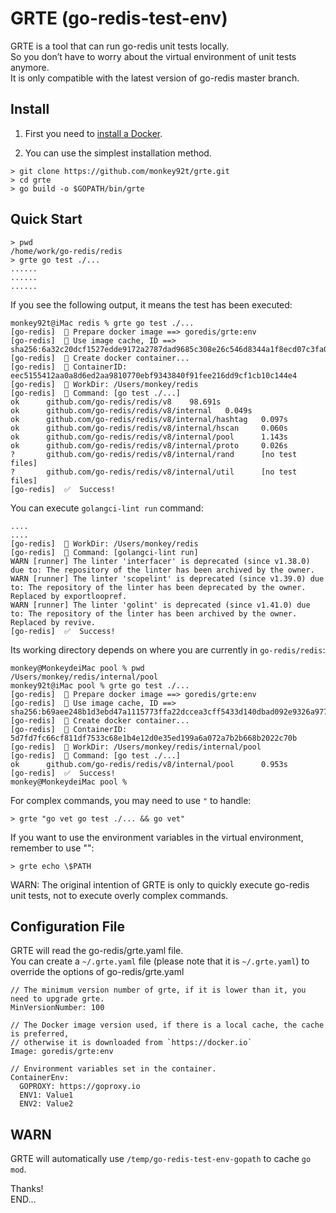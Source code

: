# GRTE (go-redis-test-env)

GRTE is a tool that can run go-redis unit tests locally.  
So you don’t have to worry about the virtual environment of unit tests anymore.  
It is only compatible with the latest version of go-redis master branch.  

## Install

1. First you need to [install a Docker](https://docs.docker.com/get-docker).  

2. You can use the simplest installation method.  
```
> git clone https://github.com/monkey92t/grte.git
> cd grte
> go build -o $GOPATH/bin/grte
```

## Quick Start

```
> pwd
/home/work/go-redis/redis
> grte go test ./...
......
......
......
```

If you see the following output, it means the test has been executed:  
```
monkey92t@iMac redis % grte go test ./...
[go-redis]  🐳 Prepare docker image ==> goredis/grte:env
[go-redis]  🐳 Use image cache, ID ==> sha256:6a32c20dcf1527edde9172a2787dad9685c308e26c546d8344a1f8ecd07c3fa0
[go-redis]  🐳 Create docker container...
[go-redis]  🐳 ContainerID: eec5155412aa0a8d6ed2aa9810770ebf9343840f91fee216dd9cf1cb10c144e4
[go-redis]  🐳 WorkDir: /Users/monkey/redis
[go-redis]  🐳 Command: [go test ./...]
ok      github.com/go-redis/redis/v8    98.691s
ok      github.com/go-redis/redis/v8/internal   0.049s
ok      github.com/go-redis/redis/v8/internal/hashtag   0.097s
ok      github.com/go-redis/redis/v8/internal/hscan     0.060s
ok      github.com/go-redis/redis/v8/internal/pool      1.143s
ok      github.com/go-redis/redis/v8/internal/proto     0.026s
?       github.com/go-redis/redis/v8/internal/rand      [no test files]
?       github.com/go-redis/redis/v8/internal/util      [no test files]
[go-redis]  ✅  Success!
```

You can execute `golangci-lint run` command:  

```
....
....
[go-redis]  🐳 WorkDir: /Users/monkey/redis
[go-redis]  🐳 Command: [golangci-lint run]
WARN [runner] The linter 'interfacer' is deprecated (since v1.38.0) due to: The repository of the linter has been archived by the owner.  
WARN [runner] The linter 'scopelint' is deprecated (since v1.39.0) due to: The repository of the linter has been deprecated by the owner.  Replaced by exportloopref. 
WARN [runner] The linter 'golint' is deprecated (since v1.41.0) due to: The repository of the linter has been archived by the owner.  Replaced by revive. 
[go-redis]  ✅  Success!
```

Its working directory depends on where you are currently in `go-redis/redis`:  
```
monkey@MonkeydeiMac pool % pwd
/Users/monkey/redis/internal/pool
monkey92t@iMac pool % grte go test ./...
[go-redis]  🐳 Prepare docker image ==> goredis/grte:env
[go-redis]  🐳 Use image cache, ID ==> sha256:b69aee248b1d3ebd47a1115773ffa22dccea3cff5433d140dbad092e9326a977
[go-redis]  🐳 Create docker container...
[go-redis]  🐳 ContainerID: 5d7fd7fc66cf811df7533c68e1b4e12d0e35ed199a6a072a7b2b668b2022c70b
[go-redis]  🐳 WorkDir: /Users/monkey/redis/internal/pool
[go-redis]  🐳 Command: [go test ./...]
ok      github.com/go-redis/redis/v8/internal/pool      0.953s
[go-redis]  ✅  Success!
monkey@MonkeydeiMac pool % 

```

For complex commands, you may need to use `"` to handle:  
```
> grte "go vet go test ./... && go vet"
```

If you want to use the environment variables in the virtual environment, remember to use "\":  
```
> grte echo \$PATH
```

WARN: The original intention of GRTE is only to quickly execute go-redis unit tests, not to execute overly complex commands.  

## Configuration File

GRTE will read the go-redis/grte.yaml file.  
You can create a `~/.grte.yaml` file (please note that it is `~/.grte.yaml`) to override the options of go-redis/grte.yaml

```
// The minimum version number of grte, if it is lower than it, you need to upgrade grte.
MinVersionNumber: 100

// The Docker image version used, if there is a local cache, the cache is preferred,
// otherwise it is downloaded from `https://docker.io`
Image: goredis/grte:env

// Environment variables set in the container.
ContainerEnv:
  GOPROXY: https://goproxy.io
  ENV1: Value1
  ENV2: Value2
```

## WARN

GRTE will automatically use `/temp/go-redis-test-env-gopath` to cache `go mod`.
  
  

Thanks!  
END...  